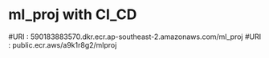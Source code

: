 # ml_proj with CI_CD 

#URI : 590183883570.dkr.ecr.ap-southeast-2.amazonaws.com/ml_proj
#URI : public.ecr.aws/a9k1r8g2/mlproj